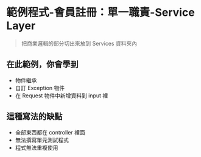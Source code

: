# 範例程式-會員註冊：單一職責-Service Layer

> 把商業邏輯的部分切出來放到 Services 資料夾內

## 在此範例，你會學到

- 物件繼承
- 自訂 Exception 物件
- 在 Request 物件中新增資料到 input 裡

## 這種寫法的缺點

- 全部東西都在 controller 裡面
- 無法撰寫單元測試程式
- 程式無法重複使用
